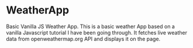# WeatherApp
Basic Vanilla JS Weather App.
This is a basic weather App based on a vanilla Javascript tutorial I have been going through.  It fetches live weather data from openweathermap.org API and displays it on the page.
